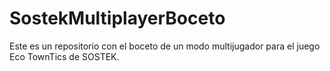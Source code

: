 # SostekMultiplayerBoceto
Este es un repositorio con el boceto de un modo multijugador para el juego Eco TownTics de SOSTEK.
